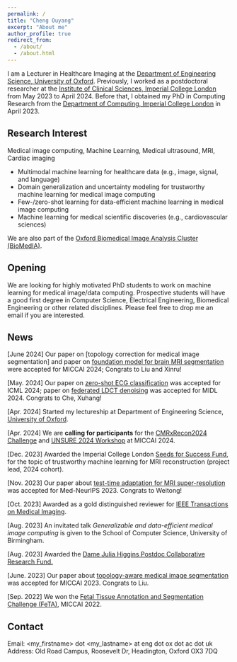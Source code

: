 ```yaml
---
permalink: /
title: "Cheng Ouyang"
excerpt: "About me"
author_profile: true
redirect_from: 
  - /about/
  - /about.html
---
```


I am a Lecturer in Healthcare Imaging at the [Department of Engineering Science, University of Oxford](https://eng.ox.ac.uk/). Previously, I worked as a postdoctoral researcher at the [Institute of Clinical Sciences, Imperial College London](https://www.imperial.ac.uk/institute-clinical-sciences/) from May 2023 to April 2024. Before that, I obtained my PhD in Computing Research from the [Department of Computing, Imperial College London](https://www.imperial.ac.uk/computing/) in April 2023.


Research Interest
------
Medical image computing, Machine Learning, Medical ultrasound, MRI, Cardiac imaging

- Multimodal machine learning for healthcare data (e.g., image, signal, and language)
- Domain generalization and uncertainty modeling for trustworthy machine learning for medical image computing
- Few-/zero-shot learning for data-efficient machine learning in medical image computing
- Machine learning for medical scientific discoveries (e.g., cardiovascular sciences) 

We are also part of the [Oxford Biomedical Image Analysis Cluster (BioMedIA)](https://eng.ox.ac.uk/biomedical-image-analysis/).

Opening
------
We are looking for highly motivated PhD students to work on machine learning for medical image/data computing. Prospective students will have a good first degree in Computer Science, Electrical Engineering, Biomedical Engineering or other related disciplines. Please feel free to drop me an email if you are interested.

News
------
\[June 2024\] Our paper on [topology correction for medical image segmentation] and paper on [foundation model for brain MRI segmentation](https://arxiv.org/abs/2405.10246) were accepted for MICCAI 2024; Congrats to Liu and Xinru!

\[May. 2024\] Our paper on [zero-shot ECG classification](https://arxiv.org/abs/2403.06659) was accepted for ICML 2024; paper on [federated LDCT denoising](https://openreview.net/forum?id=Zg0mfl10o2) was accepted for MIDL 2024. Congrats to Che, Xuhang!

\[Apr. 2024\] Started my lectureship at Department of Engineering Science, [University of Oxford](https://eng.ox.ac.uk/).

\[Apr. 2024\] We are **calling for participants** for the [CMRxRecon2024 Challenge](https://cmrxrecon.github.io/2024/Home.html) and [UNSURE 2024 Workshop](https://unsuremiccai.github.io/) at MICCAI 2024.

\[Dec. 2023\] Awarded the Imperial College London [Seeds for Success Fund](https://www.imperial.ac.uk/postdoc-fellows-development-centre/resources/pfdc-funds/seeds-for-success-fund/), for the topic of trustworthy machine learning for MRI reconstruction (project lead, 2024 cohort).

\[Nov. 2023\] Our paper about [test-time adaptation for MRI super-resolution](https://drive.google.com/file/d/18tTEhiCETnAJbxvCKJw9D3B2nSbySDc9/view) was accepted for Med-NeurIPS 2023. Congrats to Weitong! 

\[Oct. 2023\] Awarded as a gold distinguished reviewer for [IEEE Transactions on Medical Imaging](https://ieeexplore.ieee.org/xpl/RecentIssue.jsp?punumber=42).

\[Aug. 2023\] An invitated talk *Generalizable and data-efficient medical image computing* is given to the School of Computer Science, University of Birmingham.

\[Aug. 2023\] Awarded the [Dame Julia Higgins Postdoc Collaborative Research Fund.](https://www.imperial.ac.uk/postdoc-fellows-development-centre/departments/dame-julia-higgins-postdoc-collaborative-research-fund/)

\[June. 2023\] Our paper about [topology-aware medical image segmentation](https://link.springer.com/chapter/10.1007/978-3-031-43901-8_7) was accepted for MICCAI 2023. Congrats to Liu.

\[Sep. 2022\] We won the [Fetal Tissue Annotation and Segmentation Challenge (FeTA)](https://feta.grand-challenge.org/Home/), MICCAI 2022.


Contact
------
Email: <my_firstname> dot <my_lastname> at eng dot ox dot ac dot uk\
Address: Old Road Campus, Roosevelt Dr, Headington, Oxford OX3 7DQ

